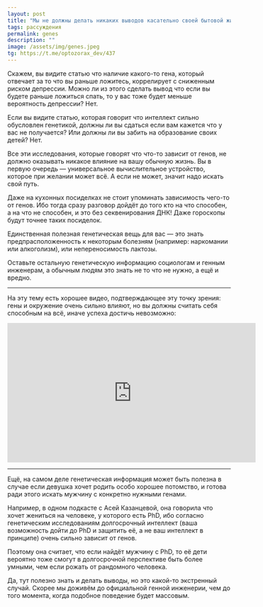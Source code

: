 ```yaml
---
layout: post
title: "Мы не должны делать никаких выводов касательно своей бытовой жизни на основании генетических исследований"
tags: рассуждения
permalink: genes
description: ""
image: /assets/img/genes.jpeg
tg: https://t.me/optozorax_dev/437
---
```


Скажем, вы видите статью что наличие какого-то гена, который отвечает за то что вы раньше ложитесь, коррелирует с сниженным риском депрессии. Можно ли из этого сделать вывод что если вы будете раньше ложиться спать, то у вас тоже будет меньше вероятность депрессии? Нет.

Если вы видите статью, которая говорит что интеллект сильно обусловлен генетикой, должны ли вы сдаться если вам кажется что у вас не получается? Или должны ли вы забить на образование своих детей? Нет.

Все эти исследования, которые говорят что что-то зависит от генов, не должно оказывать никакое влияние на вашу обычную жизнь. Вы в первую очередь — универсальное вычислительное устройство, которое при желании может всё. А если не может, значит надо искать свой путь.

Даже на кухонных посиделках не стоит упоминать зависимость чего-то от генов. Ибо тогда сразу разговор дойдёт до того кто на что способен, а на что не способен, и это без секвенирования ДНК! Даже гороскопы будут точнее таких посиделок.

Единственная полезная генетическая вещь для вас — это знать предпрасположенность к некоторым болезням (например: наркомании или алкоголизм), или непереносимость лактозы.

Оставьте остальную генетическую информацию социологам и генным инженерам, а обычным людям это знать не то что не нужно, а ещё и вредно.

---

На эту тему есть хорошее видео, подтверждающее эту точку зрения: гены и окружение очень сильно влияют, но вы должны считать себя способным на всё, иначе успеха достичь невозможно:

<center>
<iframe width="560" height="315" src="https://www.youtube.com/embed/3LopI4YeC4I" title="YouTube video player" frameborder="0" allow="accelerometer; autoplay; clipboard-write; encrypted-media; gyroscope; picture-in-picture" allowfullscreen></iframe>
</center>

---

Ещё, на самом деле генетическая информация может быть полезна в случае если девушка хочет родить особо хорошее потомство, и готова ради этого искать мужчину с конкретно нужными генами.

Например, в одном подкасте с Асей Казанцевой, она говорила что хочет жениться на человеке, у которого есть PhD, ибо согласно генетическим исследованиям долгосрочный интеллект (ваша возможность дойти до PhD и защитить её, а не ваш интеллект в принципе) очень сильно зависит от генов.

Поэтому она считает, что если найдёт мужчину с PhD, то её дети вероятно тоже смогут в долгосрочной перспективе быть более умными, чем если рожать от рандомного человека.

Да, тут полезно знать и делать выводы, но это какой-то экстренный случай. Скорее мы доживём до официальной генной инженерии, чем до того момента, когда подобное поведение будет массовым.